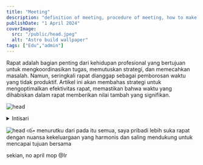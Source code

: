```yaml
---
title: "Meeting"
description: "definition of meeting, procedure of meeting, how to make meeting more effective" 
publishDate: "1 April 2024"
coverImage:
  src: "/public/head.jpeg"
  alt: "Astro build wallpaper"
tags: ["Edu","admin"]
---
```



Rapat adalah bagian penting dari kehidupan profesional yang bertujuan untuk mengkoordinasikan tugas, memutuskan strategi, dan memecahkan masalah. Namun, seringkali rapat dianggap sebagai pemborosan waktu yang tidak produktif. Artikel ini akan membahas strategi untuk mengoptimalkan efektivitas rapat, memastikan bahwa waktu yang dihabiskan dalam rapat memberikan nilai tambah yang signifikan.

![head](/a1.jpeg)

<details>
  <summary>Intisari</summary>
<details>
  <summary>Chapter 1: Persiapan Sebelum Rapat </summary>
  
- Menetapkan Tujuan Rapat
- Membuat Agenda Rapat yang Tepat
- Undang Peserta dengan Bijaksana
- Persiapkan Materi Pendukung:
</details>

<details>
  <summary>Chapter 2: Fasilitasi Rapat dengan Efektif</summary>
  
- **Memulai Rapat dengan Tepat:** Buka rapat dengan sambutan yang ramah dan jelaskan tujuan serta agenda rapat dengan singkat dan jelas.
- **Fokus pada Agenda:** Pastikan rapat tetap fokus pada topik yang dibahas dalam agenda dan jaga agar diskusi tidak menyimpang ke topik lain.
- **Mengelola Waktu dengan Bijaksana:** Tetapkan batas waktu untuk setiap topik dan pastikan rapat berjalan sesuai jadwal.
- **Mendorong Partisipasi:** Berikan kesempatan kepada semua peserta untuk berbicara, ajukan pertanyaan terbuka, dan dorong diskusi yang berarti.
</details>

<details>
  <summary>Chapter 3: Tindak Lanjut yang Efisien</summary>
  
- **Ringkas Notulen Rapat:** Setelah rapat selesai, buat ringkasan notulen yang mencakup poin-poin penting yang dibahas, keputusan yang diambil, dan tindak lanjut yang ditetapkan.
- **Distribusikan Notulen:** Bagikan notulen kepada semua peserta dan pastikan mereka memahami tindak lanjut yang perlu mereka lakukan.
- **Evaluasi Kinerja Rapat:** Lakukan evaluasi terhadap rapat untuk mengidentifikasi area yang perlu ditingkatkan dan gunakan umpan balik untuk memperbaiki rapat di masa mendatang.
</details>

<details>
  <summary>Chapter 4: Tipe-tipe pemipin rapat</summary>
  
| No. | Jenis Pemimpin       | Ciri-ciri                                                  | Kelebihan                                                                                                                 | Kekurangan                                                                                                                             |
|-----|----------------------|------------------------------------------------------------|---------------------------------------------------------------------------------------------------------------------------|----------------------------------------------------------------------------------------------------------------------------------------|
| 1.  | **Pemimpin Demokratis** | Pemimpin demokratis memberikan kebebasan kepada anggota tim untuk berpartisipasi dalam pengambilan keputusan. Mereka mendorong diskusi terbuka dan kolaboratif, memfasilitasi pemikiran kritis, dan memberikan perhatian pada kebutuhan dan pendapat semua anggota tim. | Meningkatkan motivasi dan keterlibatan anggota tim, menghasilkan keputusan yang lebih baik karena melibatkan perspektif yang beragam. | Proses pengambilan keputusan mungkin memakan waktu lebih lama, dan ada potensi untuk kebingungan jika tidak dikelola dengan baik.        |
| 2.  | **Pemimpin Otoriter**  | Pemimpin otoriter mengambil kendali penuh dalam rapat. Mereka membuat keputusan tanpa banyak konsultasi dan memerintah dengan tegas. Peserta rapat diharapkan untuk mengikuti arahan tanpa bertanya terlalu banyak.                    | Memastikan rapat berjalan sesuai dengan agenda dan meminimalkan gangguan atau percakapan yang tidak relevan.                      | Mungkin menghambat kreativitas dan inovasi, serta dapat mengurangi motivasi dan keterlibatan anggota tim.                               |
| 3.  | **Pemimpin Laissez-faire** | Pemimpin laissez-faire memberikan kebebasan penuh kepada anggota tim untuk mengatur dan mengelola rapat sendiri. Mereka cenderung tidak terlibat secara aktif dalam proses rapat kecuali jika diperlukan.            | Mendorong kreativitas dan inisiatif dari anggota tim, serta dapat meningkatkan rasa tanggung jawab individu.                    | Tidak efektif dalam situasi di mana perlu pengambilan keputusan cepat atau ketika diperlukan arahan yang jelas.                          |
| 4.  | **Pemimpin Transformasional** | Pemimpin transformasional memiliki kemampuan untuk menginspirasi dan memotivasi anggota tim mereka. Mereka mendorong visi yang kuat, mempromosikan pertumbuhan pribadi dan profesional, dan menciptakan lingkungan yang mendukung inovasi dan pemecahan masalah. | Mampu mengubah budaya rapat dan memotivasi anggota tim untuk mencapai tujuan bersama secara lebih efektif.                     | Memerlukan waktu dan usaha untuk membangun hubungan yang kuat dan memahami kebutuhan individu dalam rapat.                              |
| 5.  | **Pemimpin Situasional**    | Pemimpin situasional menyesuaikan gaya kepemimpinan mereka berdasarkan kebutuhan dan situasi yang spesifik dalam rapat. Mereka dapat menjadi demokratis, otoriter, atau lainnya tergantung pada konteks dan kebutuhan anggota tim.                     | Fleksibel dan responsif terhadap perubahan dalam situasi, memungkinkan adaptasi yang lebih baik terhadap dinamika rapat.    | Memerlukan keterampilan pengamatan dan penilaian yang kuat untuk menentukan gaya kepemimpinan yang tepat dalam setiap situasi. |
</details>

<details>
  <summary>Chapter 5: tata rapat</summary>
  
| No. | Tata Rapat                    | Deskripsi                                                                                                               |
|-----|-------------------------------|-------------------------------------------------------------------------------------------------------------------------|
| 1.  | **Tata Upacara**              | Proses formal untuk membuka, mengelola, dan menutup rapat, termasuk pembukaan dengan pengenalan agenda, diskusi yang terarah, dan penutupan dengan rangkuman hasil. |
| 2.  | **Tata Ruang**                | Pengaturan fisik ruang rapat yang memfasilitasi interaksi dan komunikasi antara peserta, termasuk penataan meja dan kursi serta pengaturan peralatan.                     |
| 3.  | **Peralatan dan Teknologi**   | Persiapan dan penggunaan peralatan seperti proyektor, layar, mikrofon, dan perangkat presentasi untuk mendukung jalannya rapat.                                                     |
| 4.  | **Etika dan Kode Perilaku**  | Norma-norma perilaku dan etika yang diikuti oleh peserta untuk memastikan komunikasi yang terbuka, rasa hormat, dan kerjasama.                                                     |
| 5.  | **Pembagian Peran**          | Penetapan peran untuk pemimpin rapat, sekretaris, dan peserta lainnya untuk memfasilitasi proses rapat dengan baik.                                                                |
| 6.  | **Tindak Lanjut**            | Langkah-langkah yang diambil setelah rapat selesai, seperti penyebaran notulen dan pelaksanaan tindak lanjut untuk hasil rapat.                                                    |

</details>
</details>

![head](/a2.jpeg)
𐚁๋࣭⭑ menurutku dari pada itu semua, saya pribadi lebih suka rapat dengan nuansa kekeluargaan yang harmonis dan saling mendukung untuk mencapai tujuan bersama 

sekian, no april mop
@Ir